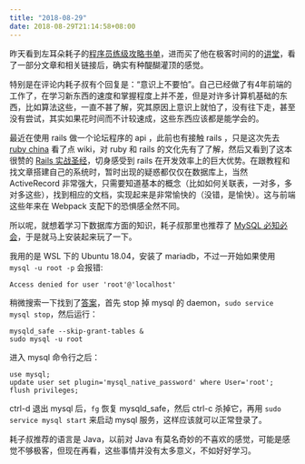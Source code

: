 ```yaml
---
title: "2018-08-29"
date: 2018-08-29T21:14:58+08:00
---
```


昨天看到左耳朵耗子的[程序员练级攻略书单](https://time.geekbang.org/column/article/10793)，进而买了他在极客时间的的[讲堂](https://time.geekbang.org/column/48)，看了一部分文章和相关链接后，确实有种醍醐灌顶的感觉。


特别是在评论内耗子叔有个回复是：“意识上不要怕”。自己已经做了有4年前端的工作了，在学习新东西的速度和掌握程度上并不差，但是对许多计算机基础的东西，比如算法这些，一直不甚了解，究其原因上意识上就怕了，没有往下走，甚至没有尝试，其实如果花时间而不计较速成，这些东西应该都是能学会的。


最近在使用 rails 做一个论坛程序的 api ，此前也有接触 rails
，只是这次先去 [ruby china](https://ruby-china.org/) 看了点 wiki，对
ruby 和 rails 的文化先有了了解，然后又看到了这本很赞的 [Rails 实战圣经](https://ihower.tw/rails/index-cn.html)，切身感受到 rails
在开发效率上的巨大优势。在跟教程和找文章搭建自己的系统时，暂时出现的疑惑都仅仅在数据库上，当然
ActiveRecord
非常强大，只需要知道基本的概念（比如如何关联表，一对多，多对多这些），找到相应的文档，实现起来是非常愉快的（没错，是愉快）。这与前端这些年来在 Webpack 支配下的恐惧感全然不同。


所以呢，就想着学习下数据库方面的知识，耗子叔那里也推荐了 [MySQL 必知必会](https://book.douban.com/subject/3354490/)，于是就马上安装起来玩了一下。


我用的是 WSL 下的 Ubuntu 18.04，安装了 mariadb，不过一开始如果使用
`mysql -u root -p` 会报错:

`Access denied for user 'root'@'localhost'`

稍微搜索一下找到了[答案](https://superuser.com/questions/603026/mysql-how-to-fix-access-denied-for-user-rootlocalhost)，首先 stop 掉 mysql 的 daemon，`sudo service mysql stop`，然后运行：

```
mysqld_safe --skip-grant-tables &
sudo mysql -u root
```

进入 mysql 命令行之后：

```
use mysql;
update user set plugin='mysql_native_password' where User='root';
flush privileges;
```


ctrl-d 退出 mysql 后，`fg` 恢复 mysqld_safe，然后 ctrl-c 杀掉它，再用
`sudo service mysql start` 来启动 mysql 服务，这样应该就可以正常登录了。


耗子叔推荐的语言是 Java，以前对 Java
有莫名奇妙的不喜欢的感觉，可能是感觉不够极客，但现在再看，这些事情并没有太多意义，不如好好学习。
